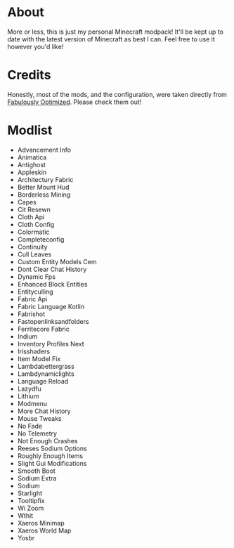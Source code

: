 

# About

More or less, this is just my personal Minecraft modpack! It'll be kept up to date with the latest version of Minecraft as best I can. Feel free to use it however you'd like!


# Credits

Honestly, most of the mods, and the configuration, were taken directly from [Fabulously Optimized](https://github.com/Fabulously-Optimized/fabulously-optimized). Please check them out!


# Modlist

-   Advancement Info
-   Animatica
-   Antighost
-   Appleskin
-   Architectury Fabric
-   Better Mount Hud
-   Borderless Mining
-   Capes
-   Cit Resewn
-   Cloth Api
-   Cloth Config
-   Colormatic
-   Completeconfig
-   Continuity
-   Cull Leaves
-   Custom Entity Models Cem
-   Dont Clear Chat History
-   Dynamic Fps
-   Enhanced Block Entities
-   Entityculling
-   Fabric Api
-   Fabric Language Kotlin
-   Fabrishot
-   Fastopenlinksandfolders
-   Ferritecore Fabric
-   Indium
-   Inventory Profiles Next
-   Irisshaders
-   Item Model Fix
-   Lambdabettergrass
-   Lambdynamiclights
-   Language Reload
-   Lazydfu
-   Lithium
-   Modmenu
-   More Chat History
-   Mouse Tweaks
-   No Fade
-   No Telemetry
-   Not Enough Crashes
-   Reeses Sodium Options
-   Roughly Enough Items
-   Slight Gui Modifications
-   Smooth Boot
-   Sodium Extra
-   Sodium
-   Starlight
-   Tooltipfix
-   Wi Zoom
-   Wthit
-   Xaeros Minimap
-   Xaeros World Map
-   Yosbr

